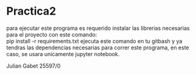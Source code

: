 # Practica2
para ejecutar este programa es requerido instalar las librerias necesarias para el proyecto con este comando:\
pip install -r requirements.txt
ejecuta este comando en tu gitbash y ya tendras las dependencias necesarias para correr este programa, en este caso, se usara unicamente jupyter notebook.

Julian Gabet 25597/0